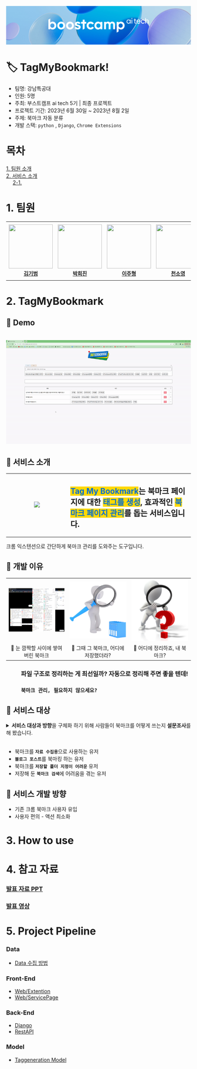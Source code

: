 <div>
  <img src="asset/Logo.png"/>
</div>

 # 🏷️ TagMyBookmark!

- 팀명: 강남특공대
- 인원: 5명
- 주최: 부스트캠프 ai tech 5기 | 최종 프로젝트
- 프로젝트 기간: 2023년 6월 30일 ~ 2023년 8월 2일
- 주제: 북마크 자동 분류
- 개발 스택: `python` , `Django`, `Chrome Extensions`

# 목차
[1. 팀원 소개](#1-팀원-소개)    
[2. 서비스 소개](#2-서비스-소개)    
&emsp; [2-1. ]()

# 1. 팀원

<table>
    <tr height="160px">
        <td align="center" width="150px">
            <a href="https://github.com/gibum1228"><img height="120px" width="120px" src="https://avatars.githubusercontent.com/gibum1228"/></a>
            <br/>
            <a href="https://github.com/gibum1228"><strong>김기범</strong></a>
            <br />
        </td>
        <td align="center" width="150px">
            <a href="https://github.com/heejinsara"><img height="120px" width="120px" src="https://avatars.githubusercontent.com/heejinsara"/></a>
            <br/>
            <a href="https://github.com/heejinsara"><strong>박희진</strong></a>
            <br />
        </td>
        <td align="center" width="150px">
            <a href="https://github.com/LewisVille-flow"><img height="120px" width="120px" src="https://avatars.githubusercontent.com/LewisVille-flow"/></a>
            <br/>
            <a href="https://github.com/LewisVille-flow"><strong>이주형</strong></a>
            <br />
        </td>
        <td align="center" width="150px">
            <a href="https://github.com/Forbuds"><img height="120px" width="120px" src="https://avatars.githubusercontent.com/Forbuds"/></a>
            <br/>
            <a href="https://github.com/Forbuds"><strong>천소영</strong></a>
            <br />
        </td>
        <td align="center" width="150px">
            <a href="https://github.com/rustic-snob"><img height="120px" width="120px" src="https://avatars.githubusercontent.com/rustic-snob"/></a>
            <br/>
            <a href="https://github.com/rustic-snob"><strong>천재원</strong></a>
            <br />
        </td>
    </tr>
</table>

#  2. TagMyBookmark
## 🤗 Demo
&emsp; ![900x400](asset/demo.gif "TagMyBookmark Demo")
## 🤗 서비스 소개
<!-- ### `Tag My Bookmark`는  `북마크 페이지`에 대한 `태그`를 생성, 효과적인 `페이지 관리`를 돕는 서비스입니다. -->
<table>
    <tr height="160px">
        <td align="center" width="300px">
            <img src="/opt/ml/level3_nlp_finalproject-nlp-02/web/myapp/static/image/Logo.png"/>
        </td>
        <td align="left" width="550px">
        <h2><span style="color: #006ed4;background-color:#ffd800"><b>Tag My Bookmark</b></span>는 북마크 페이지</b></span>에 대한 <span style="color: #006ed4;background-color:#ffd800"><b>태그를 생성</b></span>, 효과적인 <span style="color: #006ed4;background-color:#ffd800"><b>북마크 페이지 관리</b></span>를 돕는 서비스입니다.</h1>
        </td>
    </tr>
</table>
크롬 익스텐션으로 간단하게 북마크 관리를 도와주는 도구입니다.

## 🤗 개발 이유
   
<table>
    <tr height="160px">
        <td align="center" width="300px">
            <img src="asset/problemstatement1.png"/>
        </td>
        <td align="center" width="300px">
            <img src="asset/problemstatement2.png"/>
        </td>
        <td align="center" width="300px">
         <img src="asset/problemstatement3.png"/>
        </td>
    </tr>
    <tr height="5px" style="border-top: hidden;">
        <td align="center" width="300px">
        <span>💢 눈 깜짝할 사이에 쌓여버린 북마크</span>
        </td>
        <td align="center" width="300px">
        <span>💢 그때 그 북마크, 어디에 저장했더라?</span>
        </td>
        <td align="center" width="300px">
        <span>💢 어디에 정리하죠, 내 북마크?</span>
        </td>
    </tr>
</table>

### &emsp; &emsp; 파일 구조로 정리하는 게 최선일까? 자동으로 정리해 주면 좋을 텐데!
### &emsp; &emsp; `북마크 관리, 필요하지 않으세요?`

## 🤗 서비스 대상
<details>
<summary><b>서비스 대상과 방향</b>을 구체화 하기 위해 사람들이 북마크를 어떻게 쓰는지 <b>설문조사</b>를 해 봤습니다.</summary>
<div markdown="1">
    <div style="padding-left: 20px;">
        &emsp; 
        <img src="asset/Survey.png"/>
        분석 결과 설문 참여자의 38%가 북마크를 <span style="color: #006ed4;background-color:#ffd800"><b>자료수집</b></span> 용도로 사용한다는 것을 알 수 있었으며,    
        주로 <span style="color: #006ed4;background-color:#ffd800"><b>블로그 포스트</b></span>를 북마크에 저장한다는 것을 알 수 있었습니다.
        <br>
        또한 예상했던 바와 같이 <span style="color: #006ed4;background-color:#ffd800"><b>북마크를 찾기 위해 헤멘 경험</b></span>이 있거나 
        <span style="color: #006ed4;background-color:#ffd800"><b>북마크를 저장하기 위해 폴더를 지정하는데에 어려움을 겪은 경험</b></span>이 있는 비율이 높음도 확인할 수 있었습니다.
        <br>
        따라서 저희는 다음과 같이 서비스를 제공할 대상을 특정하였습니다.
    </div>

</div>
</details>
&emsp;     

- 북마크를 <b>`자료 수집용`</b>으로 사용하는 유저
- <b>`블로그 포스트`</b>를 북마킹 하는 유저
- 북마크를 <b>`저장할 폴더 지정이 어려운`</b> 유저
- 저장해 둔 <b>`북마크 검색`</b>에 어려움을 겪는 유저
## 🤗 서비스 개발 방향
- 기존 크롬 북마크 사용자 유입
- 사용자 편의 - 액션 최소화

# 3. How to use
### 

# 4. 참고 자료

### [발표 자료 PPT]()
### [발표 영상]()


# 5. Project Pipeline
### Data
- [Data 수집 방법]()
### Front-End
- [Web/Extention]()
- [Web/ServicePage]()
### Back-End
- [Django]()
- [RestAPI]()
### Model
- [Taggeneration Model]()



&emsp;     
&emsp;     
&emsp;     
&emsp;     
&emsp;     
&emsp;     
